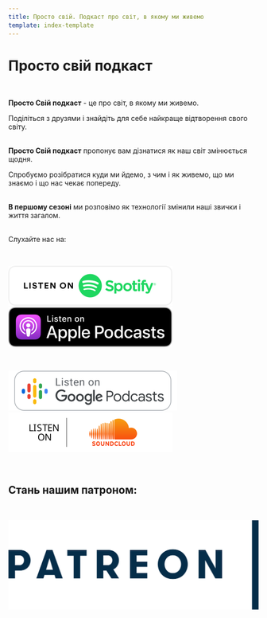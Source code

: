 ```yaml
---
title: Просто свій. Подкаст про світ, в якому ми живемо
template: index-template
---
```

# Просто свій подкаст

</br>

**Просто Свій подкаст** - це про світ, в якому ми живемо. 

Поділіться з друзями і знайдіть для себе найкраще відтворення свого світу.
</br>
</br>

**Просто Свій подкаст** пропонує вам дізнатися як наш світ змінюється щодня. 

Спробуємо розібратися куди ми йдемо, з чим і як живемо, що ми знаємо і що нас чекає попереду.
</br>
</br>

**В першому сезоні** ми розповімо як технології змінили наші звички і життя загалом.
</br>
</br>

Слухайте нас на:

</br>

[![Listen us on spotify](../../static/media/spotify.svg "Listen us on spotify")](http://spotify.com/) [![Listen us on itunes](../../static/media/itunes.svg "Listen us on itunes")](http://itunes.com/)

</br>

[![Listen us on soundcloud](../../static/media/google-podcast.svg "Listen us on google podcast")](https://podcasts.google.com/)[![Listen us on soundcloud](../../static/media/soundCloud.svg "Listen us on soundcloud")](http://soundcloud.com/)

<!-- \\\[Наші випуски](/blog) -->

</br>

## Стань нашим патроном:

</br>

[![Підтримуйте нас на патреон](../../static/media/patreon1.svg "Підтримуйте нас на патреон")](https://www.patreon.com/bePatron?u=66578283)